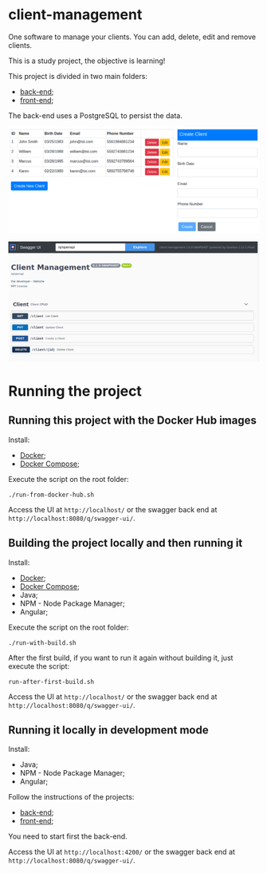 # client-management

One software to manage your clients. You can add, delete, edit and remove clients.

This is a study project, the objective is learning!

This project is divided in two main folders:
- [back-end](./back-end/README.md);
- [front-end](./front-end/README.md);

The back-end uses a PostgreSQL to persist the data.

![image](./images/client-management.png)

![image](./images/client-management-back-end-swagger.png)

# Running the project

## Running this project with the Docker Hub images

Install:
- [Docker](https://docs.docker.com/engine/install/);
- [Docker Compose](https://docs.docker.com/compose/install/);

Execute the script on the root folder:
```
./run-from-docker-hub.sh
```

Access the UI at `http://localhost/` or the swagger back end at `http://localhost:8080/q/swagger-ui/`.


## Building the project locally and then running it

Install:
- [Docker](https://docs.docker.com/engine/install/);
- [Docker Compose](https://docs.docker.com/compose/install/);
- Java;
- NPM - Node Package Manager;
- Angular;

Execute the script on the root folder:
```
./run-with-build.sh
```

After the first build, if you want to run it again without building it, just execute the script:
```
run-after-first-build.sh
```

Access the UI at `http://localhost/` or the swagger back end at `http://localhost:8080/q/swagger-ui/`.

## Running it locally in development mode

Install:
- Java;
- NPM - Node Package Manager;
- Angular;


Follow the instructions of the projects:
- [back-end](./back-end/README.md);
- [front-end](./front-end/README.md);

You need to start first the back-end.

Access the UI at `http://localhost:4200/` or the swagger back end at `http://localhost:8080/q/swagger-ui/`.


